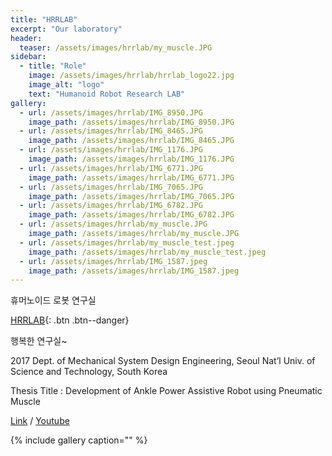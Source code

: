 ```yaml
---
title: "HRRLAB"
excerpt: "Our laboratory"
header:
  teaser: /assets/images/hrrlab/my_muscle.JPG
sidebar:
  - title: "Role"
    image: /assets/images/hrrlab/hrrlab_logo22.jpg
    image_alt: "logo"
    text: "Humanoid Robot Research LAB"
gallery:
  - url: /assets/images/hrrlab/IMG_8950.JPG
    image_path: /assets/images/hrrlab/IMG_8950.JPG
  - url: /assets/images/hrrlab/IMG_8465.JPG
    image_path: /assets/images/hrrlab/IMG_8465.JPG
  - url: /assets/images/hrrlab/IMG_1176.JPG
    image_path: /assets/images/hrrlab/IMG_1176.JPG
  - url: /assets/images/hrrlab/IMG_6771.JPG
    image_path: /assets/images/hrrlab/IMG_6771.JPG
  - url: /assets/images/hrrlab/IMG_7065.JPG
    image_path: /assets/images/hrrlab/IMG_7065.JPG
  - url: /assets/images/hrrlab/IMG_6782.JPG
    image_path: /assets/images/hrrlab/IMG_6782.JPG
  - url: /assets/images/hrrlab/my_muscle.JPG
    image_path: /assets/images/hrrlab/my_muscle.JPG
  - url: /assets/images/hrrlab/my_muscle_test.jpeg
    image_path: /assets/images/hrrlab/my_muscle_test.jpeg
  - url: /assets/images/hrrlab/IMG_1587.jpeg
    image_path: /assets/images/hrrlab/IMG_1587.jpeg
---
```


휴머노이드 로봇 연구실

[HRRLAB](http://www.hrrlab.com){: .btn .btn--danger}

행복한 연구실~


2017 Dept. of Mechanical System Design Engineering, Seoul Nat’l Univ. of Science and Technology, South Korea

Thesis Title : Development of Ankle Power Assistive Robot using Pneumatic Muscle

[Link](https://doi.org/10.3795/KSME-A.2017.41.8.771) / [Youtube](https://www.youtube.com/watch?v=pNlS6bKO4vw)  



{% include gallery caption="" %}








